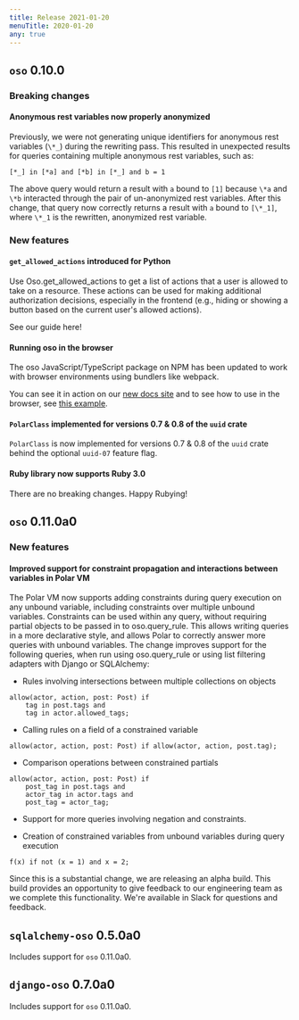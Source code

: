 ```yaml
---
title: Release 2021-01-20
menuTitle: 2020-01-20
any: true
---
```


## `oso` 0.10.0

### Breaking changes

#### Anonymous rest variables now properly anonymized

Previously, we were not generating unique identifiers for anonymous rest
variables (`\*_`) during the rewriting pass. This resulted in unexpected
results for queries containing multiple anonymous rest variables, such as:

```
[*_] in [*a] and [*b] in [*_] and b = 1
```

The above query would return a result with `a` bound to `[1]` because
`\*a` and `\*b` interacted through the pair of un-anonymized rest variables.
After this change, that query now correctly returns a result with `a` bound
to `[\*_1]`, where `\*_1` is the rewritten, anonymized rest variable.

### New features

#### `get_allowed_actions` introduced for Python

Use Oso.get_allowed_actions to get a list of actions that a user
is allowed to take on a resource. These actions can be used for making
additional authorization decisions, especially in the frontend (e.g., hiding
or showing a button based on the current user's allowed actions).

See our guide here!

#### Running oso in the browser

The oso JavaScript/TypeScript package on NPM has been updated to work with
browser environments using bundlers like webpack.

You can see it in action on our [new docs site](https://docs.osohq.com/v2/index.html)
and to see how to use in the browser, see [this example](https://github.com/osohq/oso-browser-quickstart).

#### `PolarClass` implemented for versions 0.7 & 0.8 of the `uuid` crate

`PolarClass` is now implemented for versions 0.7 & 0.8 of the `uuid` crate
behind the optional `uuid-07` feature flag.

#### Ruby library now supports Ruby 3.0

There are no breaking changes. Happy Rubying!

## `oso` 0.11.0a0

### New features

#### Improved support for constraint propagation and interactions between variables in Polar VM

The Polar VM now supports adding constraints during query execution on any
unbound variable, including constraints over multiple unbound variables.
Constraints can be used within any query, without requiring partial objects to
be passed in to oso.query_rule.  This allows writing queries in a more
declarative style, and allows Polar to correctly answer more queries with
unbound variables.  The change improves support for the following
queries, when run using oso.query_rule or using list filtering adapters with
Django or SQLAlchemy:


* Rules involving intersections between multiple collections on objects

```
allow(actor, action, post: Post) if
    tag in post.tags and
    tag in actor.allowed_tags;
```


* Calling rules on a field of a constrained variable

```
allow(actor, action, post: Post) if allow(actor, action, post.tag);
```


* Comparison operations between constrained partials

```
allow(actor, action, post: Post) if
    post_tag in post.tags and
    actor_tag in actor.tags and
    post_tag = actor_tag;
```


* Support for more queries involving negation and constraints.


* Creation of constrained variables from unbound variables during query execution

```
f(x) if not (x = 1) and x = 2;
```

Since this is a substantial change, we are releasing an alpha build. This build
provides an opportunity to give feedback to our engineering team as we complete
this functionality. We're available in Slack for questions and feedback.

## `sqlalchemy-oso` 0.5.0a0

Includes support for `oso` 0.11.0a0.

## `django-oso` 0.7.0a0

Includes support for `oso` 0.11.0a0.
